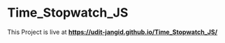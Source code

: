 # **Time_Stopwatch_JS**
This Project is live at **https://udit-jangid.github.io/Time_Stopwatch_JS/**
